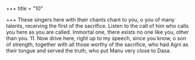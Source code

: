 +++
title = "10"

+++
These singers here with their chants chant to you, o you of many  talents, receiving the first of the sacrifice.
Listen to the call of him who calls you here as you are called. Immortal  one, there exists no one like you, other than you. 11. Now drive here, right up to my speech, since you know, o son of  strength, together with all those worthy of the sacrifice,
who had Agni as their tongue and served the truth, who put Manu very  close to Dasa.